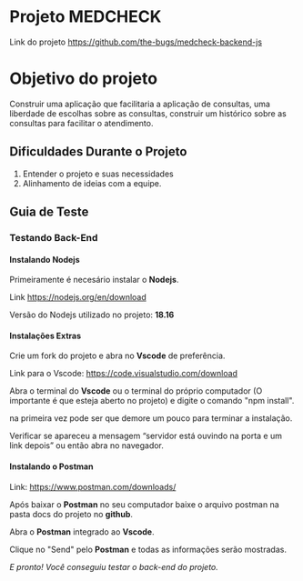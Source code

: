 # Projeto MEDCHECK

Link do projeto <https://github.com/the-bugs/medcheck-backend-js>

# Objetivo do projeto

Construir uma aplicação que facilitaria a aplicação de consultas, uma liberdade de escolhas sobre as consultas, construir um histórico sobre as consultas para facilitar o atendimento.

## Dificuldades Durante o Projeto

1. Entender o projeto e suas necessidades
2. Alinhamento de ideias com a equipe.

## Guia de Teste

### Testando Back-End

#### Instalando Nodejs

Primeiramente é necesário instalar o **Nodejs**.

Link <https://nodejs.org/en/download>

Versão do Nodejs utilizado no projeto: **18.16**

#### Instalações Extras

Crie um fork do projeto e abra no **Vscode** de preferência.

Link para o Vscode: <https://code.visualstudio.com/download>

Abra o terminal do **Vscode** ou o terminal do próprio computador (O importante é que esteja aberto no projeto) e digite o comando "npm install".

na primeira vez pode ser que demore um pouco para terminar a instalação.

Verificar se apareceu a mensagem “servidor está ouvindo na porta e um link depois” ou então abra no navegador.

#### Instalando o Postman

Link: <https://www.postman.com/downloads/>

Após baixar o **Postman** no seu computador baixe o arquivo postman na pasta docs do projeto no **github**.

Abra o **Postman** integrado ao **Vscode**.

Clique no "Send" pelo **Postman** e todas as informações serão mostradas.

_E pronto! Você conseguiu testar o back-end do projeto._